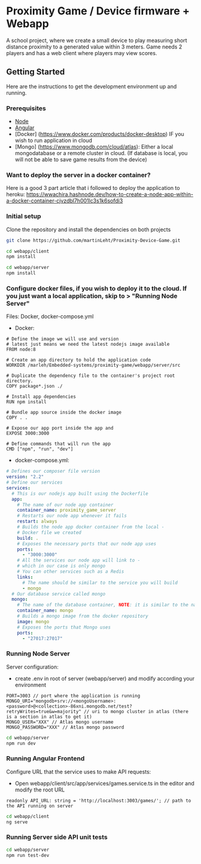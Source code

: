 # Proximity Game / Device firmware + Webapp
A school project, where we create a small device to play measuring short distance proximity to a generated value within 3 meters. Game needs 2 players and has a web client where players may view scores. 


## Getting Started
Here are the instructions to get the development environment up and running.

### Prerequisites

* [Node](https://nodejs.org/)
* [Angular](https://angular.io/)
* [Docker] (https://www.docker.com/products/docker-desktop) IF you wish to run application in cloud
* [Mongo] (https://www.mongodb.com/cloud/atlas): Either a local mongodatabase or a remote cluster in cloud.
(If database is local, you will not be able to save game results from the device)

### Want to deploy the server in a docker container?
Here is a good 3 part article that i followed to deploy the application to heroku:
https://wwachira.hashnode.dev/how-to-create-a-node-app-within-a-docker-container-cjvzdbl7h001lc3s1k6sofdi3


### Initial setup

Clone the repository and install the dependencies on both projects

```bash
git clone https://github.com/martinLeht/Proximity-Device-Game.git
```

```bash
cd webapp/client
npm install
```

```bash
cd webapp/server
npm install
```

### Configure docker files, if you wish to deploy it to the cloud. If you just want a local application, skip to > "Running Node Server"
Files: Docker, docker-compose.yml

* Docker:
```docker
# Define the image we will use and version
# latest just means we need the latest nodejs image available
FROM node:8

# Create an app directory to hold the application code
WORKDIR /marleh/Embedded-systems/proximity-game/webapp/server/src

# Duplicate the dependency file to the container's project root directory.
COPY package*.json ./

# Install app dependencies
RUN npm install

# Bundle app source inside the docker image
COPY . .

# Expose our app port inside the app and 
EXPOSE 3000:3000

# Define commands that will run the app
CMD ["npm", "run", "dev"]
```	  
		  
* docker-compose.yml:
```yml
# Defines our composer file version
version: "2.2"
# Define our services 
services: 
  # This is our nodejs app built using the Dockerfile
  app:
	# The name of our node app container
	container_name: proximity_game_server
	# Restarts our node app whenever it fails
	restart: always
	# Builds the node app docker container from the local -
	# Docker file we created
	build: .
	# Exposes the necessary ports that our node app uses
	ports:
	  - "3000:3000"
	# All the services our node app will link to -
	# which in our case is only mongo
	# You can other services such as a Redis
	links:
	  # The name should be similar to the service you will build
	  - mongo
  # Our database service called mongo
  mongo:
	# The name of the database container, NOTE: it is similar to the name provided
	container_name: mongo
	# Builds a mongo image from the docker repository
	image: mongo
	# Exposes the ports that Mongo uses
	ports:
	  - "27017:27017"
```


### Running Node Server
Server configuration:
* create .env in root of server (webapp/server) and modify according your environment

```env
PORT=3003 // port where the application is running
MONGO_URI="mongodb+srv://<mongoUsername>:<password>@<collection>-86xni.mongodb.net/test?retryWrites=true&w=majority" // uri to mongo cluster in atlas (there is a section in atlas to get it)
MONGO_USER="XXX" // Atlas mongo username
MONGO_PASSWORD="XXX" // Atlas mongo password
```

```bash
cd webapp/server
npm run dev
```

### Running Angular Frontend
Configure URL that the service uses to make API requests:
* Open webapp/client/src/app/services/games.service.ts in the editor and modify the root URL
```angular
readonly API_URL: string = 'http://localhost:3003/games/'; // path to the API running on server
```

```bash
cd webapp/client
ng serve
```

### Running Server side API unit tests

```bash
cd webapp/server
npm run test-dev
```


